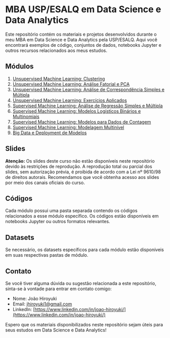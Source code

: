 # MBA USP/ESALQ em Data Science e Data Analytics

Este repositório contém os materiais e projetos desenvolvidos durante o meu MBA em Data Science e Data Analytics pela USP/ESALQ. Aqui você encontrará exemplos de código, conjuntos de dados, notebooks Jupyter e outros recursos relacionados aos meus estudos.

## Módulos

1. [Unsupervised Machine Learning: Clustering](./01_Unsupervised_ML_Clustering)
2. [Unsupervised Machine Learning: Análise Fatorial e PCA](./02_Unsupervised_ML_Fatorial_PCA)
3. [Unsupervised Machine Learning: Análise de Correspondência Simples e Múltipla](./03_Unsupervised_ML_Anacor_MCA)
4. [Unsupervised Machine Learning: Exercícios Aplicados](./04_Unsupervised_ML_Examples)
5. [Supervised Machine Learning: Análise de Regressão Simples e Múltipla](./05_Supervised_ML_Linear)
6. [Supervised Machine Learning: Modelos Logísticos Binários e Multinomiais](./06_Supervised_ML_Logistic)
7. [Supervised Machine Learning: Modelos para Dados de Contagem](./07_Supervised_ML_Count_Data)
8. [Supervised Machine Learning: Modelagem Multinível ](./08_Supervised_ML_Multilevel)
9. [Big Data e Deployment de Modelos](./09_Big_Data_Deployment)

## Slides

**Atenção:** Os slides deste curso não estão disponíveis neste repositório devido às restrições de reprodução. A reprodução total ou parcial dos slides, sem autorização prévia, é proibida de acordo com a Lei nº 9610/98 de direitos autorais. Recomendamos que você obtenha acesso aos slides por meio dos canais oficiais do curso.

## Códigos

Cada módulo possui uma pasta separada contendo os códigos relacionados a esse módulo específico. Os códigos estão disponíveis em notebooks Jupyter ou outros formatos relevantes.

## Datasets

Se necessário, os datasets específicos para cada módulo estão disponíveis em suas respectivas pastas de módulo.



## Contato

Se você tiver alguma dúvida ou sugestão relacionada a este repositório, sinta-se à vontade para entrar em contato comigo:

- Nome: João Hiroyuki
- Email: jhiroyuki1@gmail.com
- LinkedIn: [https://www.linkedin.com/in/joao-hiroyuki/](https://www.linkedin.com/in/joao-hiroyuki/)

Espero que os materiais disponibilizados neste repositório sejam úteis para seus estudos em Data Science e Data Analytics!